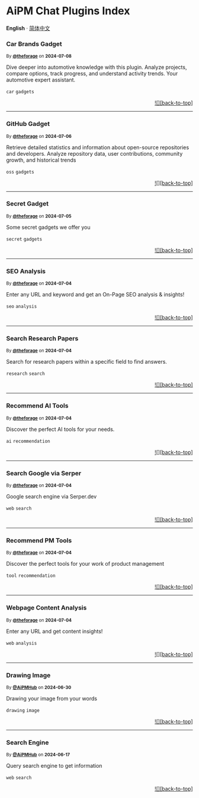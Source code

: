 <h1>AiPM Chat Plugins Index</h1>

**English** · [简体中文](./README.zh-CN.md)<!-- AWESOME PLUGINS --> 

### Car Brands Gadget

<sup>By **[@theforage](https://www.theforage.cn)** on **2024-07-08**</sup>

Dive deeper into automotive knowledge with this plugin. Analyze projects, compare options, track progress, and understand activity trends. Your automotive expert assistant.

`car` `gadgets`

<div align="right">

[![][back-to-top]](#readme-top)

</div>

---

### GitHub Gadget

<sup>By **[@theforage](https://www.theforage.cn)** on **2024-07-06**</sup>

Retrieve detailed statistics and information about open-source repositories and developers. Analyze repository data, user contributions, community growth, and historical trends

`oss` `gadgets`

<div align="right">

[![][back-to-top]](#readme-top)

</div>

---

### Secret Gadget

<sup>By **[@theforage](https://www.theforage.cn)** on **2024-07-05**</sup>

Some secret gadgets we offer you

`secret` `gadgets`

<div align="right">

[![][back-to-top]](#readme-top)

</div>

---

### SEO Analysis

<sup>By **[@theforage](https://www.theforage.cn)** on **2024-07-04**</sup>

Enter any URL and keyword and get an On-Page SEO analysis & insights!

`seo` `analysis`

<div align="right">

[![][back-to-top]](#readme-top)

</div>

---

### Search Research Papers

<sup>By **[@theforage](https://www.theforage.cn)** on **2024-07-04**</sup>

Search for research papers within a specific field to find answers.

`research` `search`

<div align="right">

[![][back-to-top]](#readme-top)

</div>

---

### Recommend AI Tools

<sup>By **[@theforage](https://www.theforage.cn)** on **2024-07-04**</sup>

Discover the perfect AI tools for your needs.

`ai` `recommendation`

<div align="right">

[![][back-to-top]](#readme-top)

</div>

---

### Search Google via Serper

<sup>By **[@theforage](https://www.theforage.cn)** on **2024-07-04**</sup>

Google search engine via Serper.dev

`web` `search`

<div align="right">

[![][back-to-top]](#readme-top)

</div>

---

### Recommend PM Tools

<sup>By **[@theforage](https://www.theforage.cn)** on **2024-07-04**</sup>

Discover the perfect tools for your work of product management

`tool` `recommendation`

<div align="right">

[![][back-to-top]](#readme-top)

</div>

---

### Webpage Content Analysis

<sup>By **[@theforage](https://www.theforage.cn)** on **2024-07-04**</sup>

Enter any URL and get content insights!

`web` `analysis`

<div align="right">

[![][back-to-top]](#readme-top)

</div>

---

### Drawing Image

<sup>By **[@AiPMHub](https://github.com/aipmhub/chat-plugin-drawing)** on **2024-06-30**</sup>

Drawing your image from your words

`drawing` `image`

<div align="right">

[![][back-to-top]](#readme-top)

</div>

---

### Search Engine

<sup>By **[@AiPMHub](https://github.com/aipmhub/chat-plugin-search-engine)** on **2024-06-17**</sup>

Query search engine to get information

`web` `search`

<div align="right">

[![][back-to-top]](#readme-top)

</div>

 